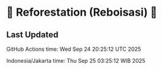 
# 🌳 Reforestation (Reboisasi) 🌲

## Last Updated

GitHub Actions time: Wed Sep 24 20:25:12 UTC 2025

Indonesia/Jakarta time: Thu Sep 25 03:25:12 WIB 2025
